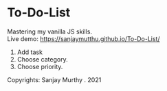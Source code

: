# To-Do-List

Mastering my vanilla JS skills. <br>
Live demo:   https://sanjaymutthu.github.io/To-Do-List/ <br>

1. Add task </br>
2. Choose category. </br>
3. Choose priority. </br>

Copyrights: Sanjay Murthy . 2021
